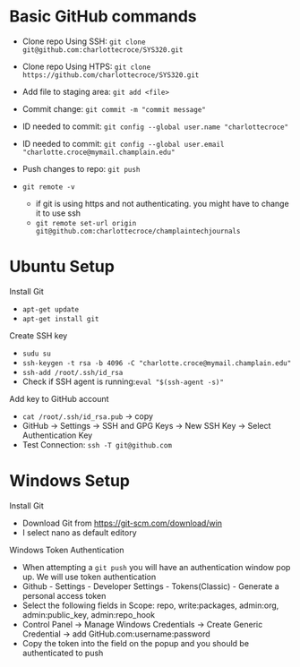 # Basic GitHub commands
- Clone repo Using SSH: `git clone git@github.com:charlottecroce/SYS320.git`
- Clone repo Using HTPS: `git clone https://github.com/charlottecroce/SYS320.git`
- Add file to staging area: `git add <file>`
- Commit change: `git commit -m "commit message"`
- ID needed to commit: `git config --global user.name "charlottecroce"`
- ID needed to commit: `git config --global user.email "charlotte.croce@mymail.champlain.edu"`
- Push changes to repo: `git push`

- `git remote -v`
  - if git is using https and not authenticating. you might have to change it to use ssh
  - `git remote set-url origin git@github.com:charlottecroce/champlaintechjournals`

# Ubuntu Setup
Install Git
- `apt-get update`
- `apt-get install git`

Create SSH key
- `sudu su`
- `ssh-keygen -t rsa -b 4096 -C "charlotte.croce@mymail.champlain.edu"`
- `ssh-add /root/.ssh/id_rsa`
- Check if SSH agent is running:`eval "$(ssh-agent -s)"`

Add key to GitHub account
- `cat /root/.ssh/id_rsa.pub` -> copy
- GitHub -> Settings -> SSH and GPG Keys -> New SSH Key -> Select Authentication Key
- Test Connection: `ssh -T git@github.com`

# Windows Setup
Install Git
- Download Git from https://git-scm.com/download/win
- I select nano as default editory


Windows Token Authentication
- When attempting a `git push` you will have an authentication window pop up. We will use token authentication
- Github - Settings - Developer Settings - Tokens(Classic) - Generate a personal access token
- Select the following fields in Scope: repo, write:packages, admin:org, admin:public_key, admin:repo_hook
- Control Panel -> Manage Windows Credentials -> Create Generic Credential -> add GitHub.com:username:password
- Copy the token into the field on the popup and you should be authenticated to push
